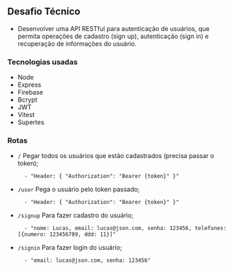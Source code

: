 ## Desafio Técnico
* Desenvolver uma API RESTful para autenticação de usuários, que permita operações de cadastro (sign up), autenticação (sign in) e recuperação de informações do usuário.

### Tecnologias usadas
* Node
* Express
* Firebase
* Bcrypt
* JWT
* Vitest
* Supertes

### Rotas
* ``/`` Pegar todos os usuários que estão cadastrados (precisa passar o token);

        - "Header: { "Authorization": "Bearer {token}" }"

* ``/user`` Pega o usuário pelo token passado;

        - "Header: { "Authorization": "Bearer {token}" }"

* ``/signup`` Para fazer cadastro do usuário;

        - "nome: Lucas, email: lucas@json.com, senha: 123456, telefones: [{numero: 123456789, ddd: 11}]"

* ``/signin`` Para fazer login do usuário;

        - "email: lucas@json.com, senha: 123456"